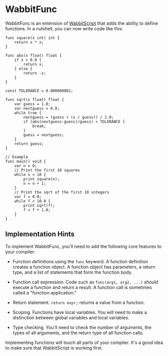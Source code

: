 # WabbitFunc

WabbitFunc is an extension of [WabbitScript](WabbitScript.md) that adds the
ability to define functions.  In a nutshell, you can now write code like this:

```
func square(x int) int {
    return x * x;
}

func abs(x float) float {
    if x > 0.0 {
        return x;
    } else {
        return -x;
    }
}

const TOLERANCE = 0.000000001;

func sqrt(x float) float {
    var guess = 1.0;
    var nextguess = 0.0;
    while true {
        nextguess = (guess + (x / guess)) / 2.0;
        if (abs(nextguess-guess)/guess) < TOLERANCE {
            break;
        }
        guess = nextguess;
    }
    return guess;
}

// Example
func main() void {
    var n = 0;
    // Print the first 10 squares
    while n < 10 {
        print square(n);
        n = n + 1;
    }
    // Print the sqrt of the first 10 integers
    var f = 0.0;
    while f < 10.0 {
        print sqrt(f);
        f = f + 1.0;
    }
}
```

## Implementation Hints

To implement WabbitFunc, you'll need to add the following core features to your compiler:

* Function definitions using the `func` keyword.  A function
  definition creates a function object. A function object has
  parameters, a return type, and a list of statements that form the
  function body.

* Function call expression.  Code such as `func(arg1, arg2, ...)`
  should execute a function and return a result. A function call is
  sometimes called a "function application."

* Return statement.  `return expr;` returns a value from a function.

* Scoping. Functions have local variables. You will need to make a
  distinction between global variables and local variables.

* Type checking.  You'll need to check the number of arguments, the
  types of all arguments, and the return type of all function calls.

Implementing functions will touch all parts of your compiler. It's a good idea to make sure that WabbitScript is working first. 